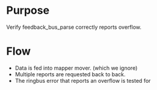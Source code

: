 # Purpose

Verify feedback_bus_parse correctly reports overflow.

# Flow
* Data is fed into mapper mover. (which we ignore)
* Multiple reports are requested back to back.
* The ringbus error that reports an overflow is tested for
